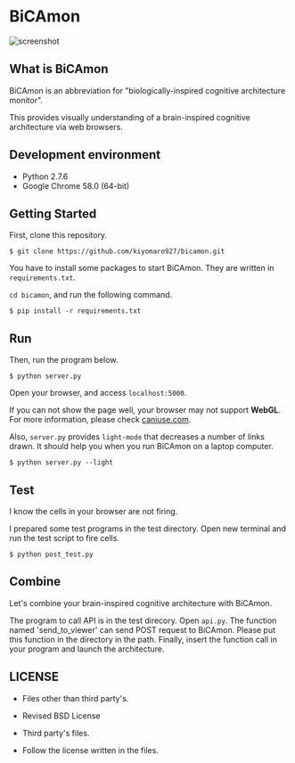 # BiCAmon

![screenshot](https://raw.github.com/wiki/kiyomaro927/MouseBrainVisualizationOnWeb/images/screen_shot.png)

## What is BiCAmon

BiCAmon is an abbreviation for "biologically-inspired cognitive architecture monitor".

This provides visually understanding of a brain-inspired cognitive architecture via web browsers.

## Development environment

* Python 2.7.6
* Google Chrome 58.0 (64-bit)

## Getting Started

First, clone this repository.

```
$ git clone https://github.com/kiyomaro927/bicamon.git
```

You have to install some packages to start BiCAmon.
They are written in `requirements.txt`.

`cd bicamon`, and run the following command.

```
$ pip install -r requirements.txt
```

## Run

Then, run the program below.

```
$ python server.py
```

Open your browser, and access `localhost:5000`.

If you can not show the page well, your browser may not support __WebGL__.
For more information, please check [caniuse.com](http://caniuse.com/#search=webgl).

Also, `server.py` provides `light-mode` that decreases a number of links drawn.
It should help you when you run BiCAmon on a laptop computer.

```
$ python server.py --light
```

## Test

I know the cells in your browser are not firing.

I prepared some test programs in the test directory.
Open new terminal and run the test script to fire cells.

```
$ python post_test.py
```

## Combine

Let's combine your brain-inspired cognitive architecture with BiCAmon.

The program to call API is in the test direcory.
Open `api.py`.
The function named 'send_to_viewer' can send POST request to BiCAmon.
Please put this function in the directory in the path.
Finally, insert the function call in your program and launch the architecture.

## LICENSE

* Files other than third party's.
 - Revised BSD License

* Third party's files.
 - Follow the license written in the files.
